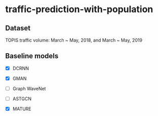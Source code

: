 # traffic-prediction-with-population

## Dataset

TOPIS traffic volume: March ~ May, 2018, and March ~ May, 2019




## Baseline models

- [x] DCRNN
- [x] GMAN
- [ ] Graph WaveNet
- [ ] ASTGCN
- [x] MATURE

